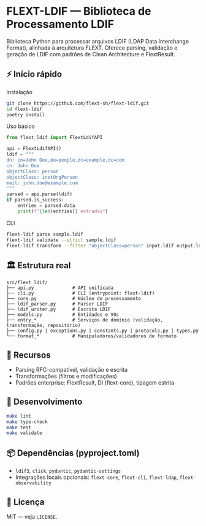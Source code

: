 # FLEXT-LDIF — Biblioteca de Processamento LDIF

Biblioteca Python para processar arquivos LDIF (LDAP Data Interchange Format), alinhada à arquitetura FLEXT. Oferece parsing, validação e geração de LDIF com padrões de Clean Architecture e FlextResult.

## ⚡ Início rápido

Instalação
```bash
git clone https://github.com/flext-sh/flext-ldif.git
cd flext-ldif
poetry install
```

Uso básico
```python
from flext_ldif import FlextLdifAPI

api = FlextLdifAPI()
ldif = """
dn: cn=John Doe,ou=people,dc=example,dc=com
cn: John Doe
objectClass: person
objectClass: inetOrgPerson
mail: john.doe@example.com
"""
parsed = api.parse(ldif)
if parsed.is_success:
    entries = parsed.data
    print(f"{len(entries)} entradas")
```

CLI
```bash
flext-ldif parse sample.ldif
flext-ldif validate --strict sample.ldif
flext-ldif transform --filter "objectClass=person" input.ldif output.ldif
```

## 🏛️ Estrutura real

```
src/flext_ldif/
├── api.py              # API unificada
├── cli.py              # CLI (entrypoint: flext-ldif)
├── core.py             # Núcleo de processamento
├── ldif_parser.py      # Parser LDIF
├── ldif_writer.py      # Escrita LDIF
├── models.py           # Entidades e VOs
├── entry_*             # Serviços de domínio (validação, transformação, repositório)
├── config.py | exceptions.py | constants.py | protocols.py | types.py
└── format_*            # Manipuladores/validadores de formato
```

## 🔧 Recursos

- Parsing RFC-compatível, validação e escrita
- Transformações (filtros e modificações)
- Padrões enterprise: FlextResult, DI (flext-core), tipagem estrita

## 🧪 Desenvolvimento

```bash
make lint
make type-check
make test
make validate
```

## 📦 Dependências (pyproject.toml)

- `ldif3`, `click`, `pydantic`, `pydantic-settings`
- Integrações locais opcionais: `flext-core`, `flext-cli`, `flext-ldap`, `flext-observability`

## 📄 Licença

MIT — veja `LICENSE`.
